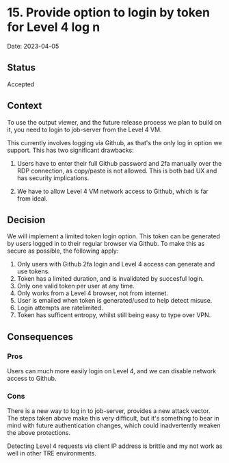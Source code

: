 # 15. Provide option to login by token for Level 4 log n
Date: 2023-04-05

## Status
Accepted

## Context

To use the output viewer, and the future release process we plan to build on
it, you need to login to job-server from the Level 4 VM.

This currently involves logging via Github, as that's the only log in option we
support. This has two significant drawbacks:

1. Users have to enter their full Github password and 2fa manually over the RDP
   connection, as copy/paste is not allowed. This is both bad UX and has
   security implications.

2. We have to allow Level 4 VM network access to Github, which is far from
   ideal.


## Decision

We will implement a limited token login option. This token can be generated by
users logged in to their regular browser via Github. To make this as secure as
possible, the following apply:

1. Only users with Github 2fa login and Level 4 access can generate and use
   tokens.
1. Token has a limited duration, and is invalidated by succesful login.
1. Only one valid token per user at any time.
1. Only works from a Level 4 browser, not from internet.
1. User is emailed when token is generated/used to help detect misuse.
1. Login attempts are ratelimited.
1. Token has sufficent entropy, whilst still being easy to type over VPN.


## Consequences

### Pros

Users can much more easily login on Level 4, and we can disable network access
to Github.

### Cons

There is a new way to log in to job-server, provides a new attack vector. The
steps taken above make this very difficult, but it's something to bear in mind
with future authentication changes, which could inadvertently weaken the above
protections.

Detecting Level 4 requests via client IP address is brittle and my not work as
well in other TRE environments.

